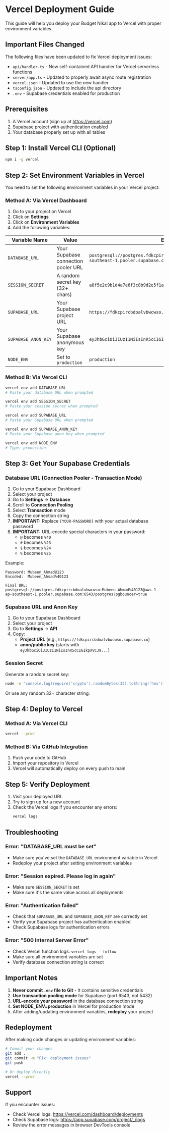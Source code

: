 # Vercel Deployment Guide

This guide will help you deploy your Budget Nikal app to Vercel with proper environment variables.

## Important Files Changed

The following files have been updated to fix Vercel deployment issues:
- `api/handler.ts` - New self-contained API handler for Vercel serverless functions
- `server/app.ts` - Updated to properly await async route registration
- `vercel.json` - Updated to use the new handler
- `tsconfig.json` - Updated to include the api directory
- `.env` - Supabase credentials enabled for production

## Prerequisites

1. A Vercel account (sign up at https://vercel.com)
2. Supabase project with authentication enabled
3. Your database properly set up with all tables

## Step 1: Install Vercel CLI (Optional)

```bash
npm i -g vercel
```

## Step 2: Set Environment Variables in Vercel

You need to set the following environment variables in your Vercel project:

### Method A: Via Vercel Dashboard

1. Go to your project on Vercel
2. Click on **Settings**
3. Click on **Environment Variables**
4. Add the following variables:

| Variable Name | Value | Example |
|--------------|-------|---------|
| `DATABASE_URL` | Your Supabase connection pooler URL | `postgresql://postgres.fdkcpircbdoalvbwcwso:PASSWORD@aws-1-ap-southeast-1.pooler.supabase.com:6543/postgres?pgbouncer=true` |
| `SESSION_SECRET` | A random secret key (32+ chars) | `a8f5e2c9b1d4a7e6f3c8b9d2e5f1a4b7c3e6f9a2d5e8b1c4f7a3e6d9c2f5b8e1` |
| `SUPABASE_URL` | Your Supabase project URL | `https://fdkcpircbdoalvbwcwso.supabase.co` |
| `SUPABASE_ANON_KEY` | Your Supabase anonymous key | `eyJhbGciOiJIUzI1NiIsInR5cCI6IkpXVCJ9...` |
| `NODE_ENV` | Set to `production` | `production` |

### Method B: Via Vercel CLI

```bash
vercel env add DATABASE_URL
# Paste your database URL when prompted

vercel env add SESSION_SECRET
# Paste your session secret when prompted

vercel env add SUPABASE_URL
# Paste your Supabase URL when prompted

vercel env add SUPABASE_ANON_KEY
# Paste your Supabase anon key when prompted

vercel env add NODE_ENV
# Type: production
```

## Step 3: Get Your Supabase Credentials

### Database URL (Connection Pooler - Transaction Mode)

1. Go to your Supabase Dashboard
2. Select your project
3. Go to **Settings** → **Database**
4. Scroll to **Connection Pooling**
5. Select **Transaction** mode
6. Copy the connection string
7. **IMPORTANT:** Replace `[YOUR-PASSWORD]` with your actual database password
8. **IMPORTANT:** URL-encode special characters in your password:
   - `@` becomes `%40`
   - `#` becomes `%23`
   - `$` becomes `%24`
   - `%` becomes `%25`

Example:
```
Password: Mubeen_Ahmad@123
Encoded:  Mubeen_Ahmad%40123

Final URL:
postgresql://postgres.fdkcpircbdoalvbwcwso:Mubeen_Ahmad%40123@aws-1-ap-southeast-1.pooler.supabase.com:6543/postgres?pgbouncer=true
```

### Supabase URL and Anon Key

1. Go to your Supabase Dashboard
2. Select your project
3. Go to **Settings** → **API**
4. Copy:
   - **Project URL** (e.g., `https://fdkcpircbdoalvbwcwso.supabase.co`)
   - **anon/public key** (starts with `eyJhbGciOiJIUzI1NiIsInR5cCI6IkpXVCJ9...`)

### Session Secret

Generate a random secret key:

```bash
node -e "console.log(require('crypto').randomBytes(32).toString('hex'))"
```

Or use any random 32+ character string.

## Step 4: Deploy to Vercel

### Method A: Via Vercel CLI

```bash
vercel --prod
```

### Method B: Via GitHub Integration

1. Push your code to GitHub
2. Import your repository in Vercel
3. Vercel will automatically deploy on every push to main

## Step 5: Verify Deployment

1. Visit your deployed URL
2. Try to sign up for a new account
3. Check the Vercel logs if you encounter any errors:
   ```bash
   vercel logs
   ```

## Troubleshooting

### Error: "DATABASE_URL must be set"

- Make sure you've set the `DATABASE_URL` environment variable in Vercel
- Redeploy your project after setting environment variables

### Error: "Session expired. Please log in again"

- Make sure `SESSION_SECRET` is set
- Make sure it's the same value across all deployments

### Error: "Authentication failed"

- Check that `SUPABASE_URL` and `SUPABASE_ANON_KEY` are correctly set
- Verify your Supabase project has authentication enabled
- Check Supabase logs for authentication errors

### Error: "500 Internal Server Error"

- Check Vercel function logs: `vercel logs --follow`
- Make sure all environment variables are set
- Verify database connection string is correct

## Important Notes

1. **Never commit `.env` file to Git** - It contains sensitive credentials
2. **Use transaction pooling mode** for Supabase (port 6543, not 5432)
3. **URL-encode your password** in the database connection string
4. **Set NODE_ENV=production** in Vercel for production mode
5. After adding/updating environment variables, **redeploy** your project

## Redeployment

After making code changes or updating environment variables:

```bash
# Commit your changes
git add .
git commit -m "Fix: deployment issues"
git push

# Or deploy directly
vercel --prod
```

## Support

If you encounter issues:
- Check Vercel logs: https://vercel.com/dashboard/deployments
- Check Supabase logs: https://app.supabase.com/project/_/logs
- Review the error messages in browser DevTools console
